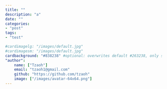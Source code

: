 ```yaml
---
title: ""
description: "a"
date: ""
categories:
- "post"
tags:
- "test"

#cardimagelg: "/images/default.jpg"
#cardimagesm: "/images/default.jpg"
cardbackground: "#838238" #optional: overwrites default #263238, only shows when no image specified.
"author":
    name: ["Tzaoh"]
    email: "tzaoh1@gmail.com"
    github: "https://github.com/tzaoh"
    image: ["/images/avatar-64x64.png"]
---
```



